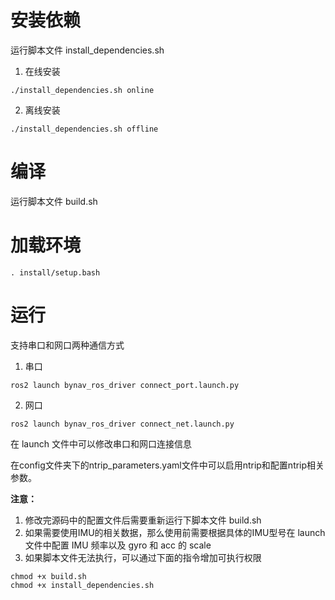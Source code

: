# 安装依赖
运行脚本文件 install_dependencies.sh
1. 在线安装
```shell
./install_dependencies.sh online
```
2. 离线安装
```shell
./install_dependencies.sh offline
```

# 编译
运行脚本文件 build.sh

# 加载环境
```shell
. install/setup.bash
```

# 运行
支持串口和网口两种通信方式
1. 串口
```shell
ros2 launch bynav_ros_driver connect_port.launch.py
```
2. 网口
```shell
ros2 launch bynav_ros_driver connect_net.launch.py
```

在 launch 文件中可以修改串口和网口连接信息

在config文件夹下的ntrip_parameters.yaml文件中可以启用ntrip和配置ntrip相关参数。

**注意：**
1. 修改完源码中的配置文件后需要重新运行下脚本文件 build.sh
2. 如果需要使用IMU的相关数据，那么使用前需要根据具体的IMU型号在 launch 文件中配置 IMU 频率以及 gyro 和 acc 的 scale
3. 如果脚本文件无法执行，可以通过下面的指令增加可执行权限
```shell
chmod +x build.sh
chmod +x install_dependencies.sh
```
